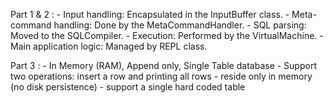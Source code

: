 Part 1 & 2 : 
    - Input handling: Encapsulated in the InputBuffer class.
    - Meta-command handling: Done by the MetaCommandHandler.
    - SQL parsing: Moved to the SQLCompiler.
    - Execution: Performed by the VirtualMachine.
    - Main application logic: Managed by REPL class.

Part 3 : 
    - In Memory (RAM), Append only, Single Table database
    - Support two operations: insert a row and printing all rows
    - reside only in memory (no disk persistence)
    - support a single hard coded table